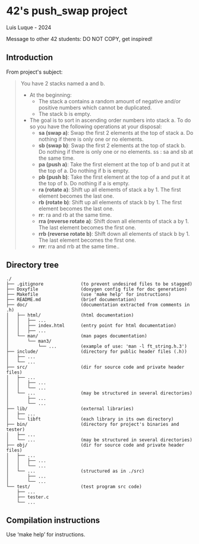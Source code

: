 # 42's push\_swap project

Luis Luque - 2024

Message to other 42 students: DO NOT COPY, get inspired!

## Introduction

From project's subject:
> You have 2 stacks named a and b.
>* At the beginning:
>    * The stack a contains a random amount of negative and/or positive
numbers which cannot be duplicated.
>    * The stack b is empty.
>* The goal is to sort in ascending order numbers into stack a. To do so
you have the following operations at your disposal:
>    * **sa (swap a)**: Swap the first 2 elements at the top of stack a.
Do nothing if there is only one or no elements.
>    * **sb (swap b)**: Swap the first 2 elements at the top of stack b.
Do nothing if there is only one or no elements.
ss : sa and sb at the same time.
>    * **pa (push a)**: Take the first element at the top of b and put it
at the top of a. Do nothing if b is empty.
>    * **pb (push b)**: Take the first element at the top of a and put it
at the top of b. Do nothing if a is empty.
>    * **ra (rotate a)**: Shift up all elements of stack a by 1.
The first element becomes the last one.
>    * **rb (rotate b)**: Shift up all elements of stack b by 1.
The first element becomes the last one.
>    * **rr**: ra and rb at the same time.
>    * **rra (reverse rotate a)**: Shift down all elements of stack a by 1.
The last element becomes the first one.
>    * **rrb (reverse rotate b)**: Shift down all elements of stack b by 1.
The last element becomes the first one.
>    * **rrr**: rra and rrb at the same time..

## Directory tree

    ./  
    ├── .gitignore				(to prevent undesired files to be stagged)  
    ├── Doxyfile				(doxygen config file for doc generation)  
    ├── Makefile				(use 'make help' for instructions)  
    ├── README.md				(brief documentation)  
    ├── doc/					(documentation extracted from comments in .h)  
    │   ├── html/				(html documentation)  
    │   │   ├── ...  
    │   │   ├── index.html		(entry point for html documentation)  
    │   │   ├── ...  
    │   └── man/				(man pages documentation)  
    │       └── man3/  
    │           └── ...			(example of use: 'man -l ft_string.h.3')  
    ├── include/				(directory for public header files (.h))  
    │   ├── ...  
    │   └── ...  
    ├── src/					(dir for source code and private header files)  
    │   ├── ...  
    │   │   ├── ...  				
    │   │   └── ...  
    │   └── ...					(may be structured in several directories)  
    │       ├── ...  
    │       └── ...  
    ├── lib/					(external libraries)  
    │   ├── ...  
    │   └── libft				(each library in its own directory)  
    ├── bin/					(directory for project's binaries and tester)  
    │   ├── ...  
    │   └── ...					(may be structured in several directories)  
    ├── obj/					(dir for source code and private header files)  
    │   ├── ...  
    │   │   ├── ...  
    │   │   └── ...  
    │   └── ...					(structured as in ./src)  
    │       ├── ...  
    │       └── ...  
    └── test/					(test program src code)  
        ├── ...  
        ├── tester.c  
        └── ...  

## Compilation instructions

Use ‘make help’ for instructions.
